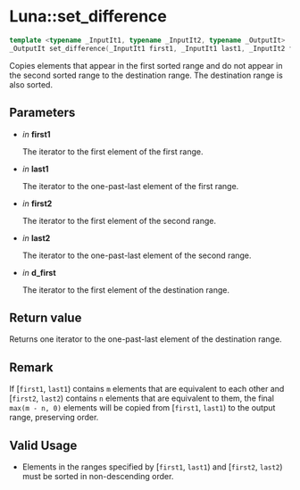 # Luna::set_difference

```c++
template <typename _InputIt1, typename _InputIt2, typename _OutputIt>
_OutputIt set_difference(_InputIt1 first1, _InputIt1 last1, _InputIt2 first2, _InputIt2 last2, _OutputIt d_first)
```

Copies elements that appear in the first sorted range and do not appear in the second sorted range to the destination range. The destination range is also sorted. 



## Parameters
* *in* **first1**

    The iterator to the first element of the first range. 

* *in* **last1**

    The iterator to the one-past-last element of the first range. 

* *in* **first2**

    The iterator to the first element of the second range. 

* *in* **last2**

    The iterator to the one-past-last element of the second range. 

* *in* **d_first**

    The iterator to the first element of the destination range. 

## Return value
Returns one iterator to the one-past-last element of the destination range. 

## Remark
If [`first1`, `last1`) contains `m` elements that are equivalent to each other and [`first2`, `last2`) contains `n` elements that are equivalent to them, the final `max(m - n, 0)` elements will be copied from [`first1`, `last1`) to the output range, preserving order. 

## Valid Usage
* Elements in the ranges specified by [`first1`, `last1`) and [`first2`, `last2`) must be sorted in non-descending order. 

